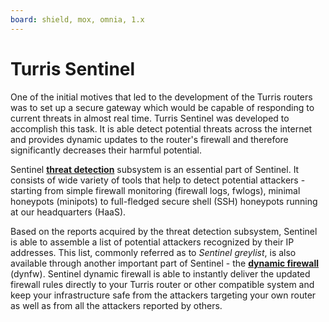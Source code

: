 ```yaml
---
board: shield, mox, omnia, 1.x
---
```

# Turris Sentinel

One of the initial motives that led to the development of the Turris routers was
to set up a secure gateway which would be capable of responding to current
threats in almost real time. Turris Sentinel was developed to accomplish this
task. It is able detect potential threats across the internet and provides
dynamic updates to the router's firewall and therefore significantly decreases
their harmful potential.

Sentinel **[threat detection](threat-detection.md)** subsystem is an essential part
of Sentinel. It consists of wide variety of tools that help to detect potential
attackers - starting from simple firewall monitoring (firewall logs, fwlogs),
minimal honeypots (minipots) to full-fledged secure shell (SSH) honeypots
running at our headquarters (HaaS).

Based on the reports acquired by the threat detection subsystem, Sentinel is able
to assemble a list of potential attackers recognized by their IP addresses. This
list, commonly referred as to *Sentinel greylist*, is also available through
another important part of Sentinel - the
**[dynamic firewall](dynfw.md)** (dynfw). Sentinel dynamic
firewall is able to instantly deliver the updated firewall rules directly to your
Turris router or other compatible system and keep your infrastructure safe from
the attackers targeting your own router as well as from all the attackers
reported by others.
